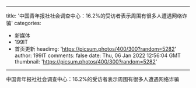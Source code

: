 
---
title: '中国青年报社社会调查中心：16.2%的受访者表示周围有很多人遭遇网络诈骗'
categories: 
 - 新媒体
 - 199IT
 - 首页更新
headimg: 'https://picsum.photos/400/300?random=5282'
author: 199IT
comments: false
date: Thu, 06 Jan 2022 12:56:04 GMT
thumbnail: 'https://picsum.photos/400/300?random=5282'
---

<div>   
中国青年报社社会调查中心：16.2%的受访者表示周围有很多人遭遇网络诈骗  
</div>
            